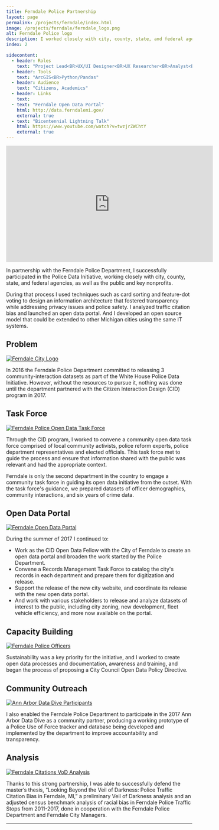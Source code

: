 ```yaml
---
title: Ferndale Police Partnership
layout: page
permalink: /projects/ferndale/index.html
image: /projects/ferndale/ferndale_logo.png
alt: Ferndale Police logo
description: I worked closely with city, county, state, and federal agencies, as well as the public and key nonprofits on the Police Data Initiative.
index: 2

sidecontent:
  - header: Roles
    text: "Project Lead<BR>UX/UI Designer<BR>UX Researcher<BR>Analyst<BR>Information Architect<BR>Copywriter"
  - header: Tools
    text: "ArcGIS<BR>Python/Pandas"   
  - header: Audience
    text: "Citizens, Academics"
  - header: Links
    text: 
  - text: "Ferndale Open Data Portal"
    html: http://data.ferndalemi.gov/
    external: true
  - text: "Bicentennial Lightning Talk"
    html: https://www.youtube.com/watch?v=twzjrZWChtY
    external: true
---
```


<iframe width="560" height="315" src="https://www.youtube.com/embed/twzjrZWChtY" frameborder="0" allow="accelerometer; autoplay; encrypted-media; gyroscope; picture-in-picture" allowfullscreen></iframe>

In partnership with the Ferndale Police Department, I successfully participated in the Police Data Initiative, working closely with city, county, state, and federal agencies, as well as the public and key nonprofits. 

During that process I used techniques such as card sorting and feature-dot voting to design an information architecture that fostered transparency while addressing privacy issues and police safety. I analyzed traffic citation bias and launched an open data portal. And I developed an open source model that could be extended to other Michigan cities using the same IT systems.

## Problem

[![Ferndale City Logo](/projects/ferndale/ferndale_logo_original.png "Ferndale City Logo")](/projects/ferndale/ferndale_logo_original.png)

In 2016 the Ferndale Police Department committed to releasing 3 community-interaction datasets as part of the White House Police Data Initiative. However, without the resources to pursue it, nothing was done until the department partnered with the Citizen Interaction Design (CID) program in 2017.

## Task Force

[![Ferndale Police Open Data Task Force](/projects/ferndale/ferndale_taskforce_original.jpg "Ferndale Police Open Data Task Force")](/projects/ferndale/ferndale_taskforce_original.jpg)

Through the CID program, I worked to convene a community open data task force comprised of local community activists, police reform experts, police department representatives and elected officials. This task force met to guide the process and ensure that information shared with the public was relevant and had the appropriate context. 

Ferndale is only the second department in the country to engage a community task force in guiding its open data initiative from the outset. With the task force's guidance, we prepared datasets of officer demographics, community interactions, and six years of crime data.

## Open Data Portal

[![Ferndale Open Data Portal](/projects/ferndale/ferndale_portal_original.jpg "Ferndale Open Data Portal")](/projects/ferndale/ferndale_portal_original.jpg)

During the summer of 2017 I continued to:

* Work as the CID Open Data Fellow with the City of Ferndale to create an open data portal and broaden the work started by the Police Department. 
* Convene a Records Management Task Force to catalog the city's records in each department and prepare them for digitization and release. 
* Support the release of the new city website, and coordinate its release with the new open data portal. 
* And work with various stakeholders to release and analyze datasets of interest to the public, including city zoning, new development, fleet vehicle efficiency, and more now available on the portal.

## Capacity Building

[![Ferndale Police Officers](/projects/ferndale/ferndale_capacity_original.jpg "Ferndale Police Officers")](/projects/ferndale/ferndale_capacity_original.jpg)

Sustainability was a key priority for the initiative, and I worked to create open data processes and documentation, awareness and training, and began the process of proposing a City Council Open Data Policy Directive.

## Community Outreach

[![Ann Arbor Data Dive Participants](/projects/ferndale/ferndale_community_original.jpg "Ann Arbor Data Dive Participants")](/projects/ferndale/ferndale_community_original.jpg)

I also enabled the Ferndale Police Department to participate in the 2017 Ann Arbor Data Dive as a community partner, producing a working prototype of a Police Use of Force tracker and database being developed and implemented by the department to improve accountability and transparency.

## Analysis

[![Ferndale Citations VoD Analysis](/projects/ferndale/ferndale_analysis_original.png "Ferndale Citations VoD Analysis")](/projects/ferndale/ferndale_analysis_original.png)

Thanks to this strong partnership, I was able to successfully defend the master’s thesis, “Looking Beyond the Veil of Darkness: Police Traffic Citation Bias in Ferndale, MI,” a preliminary Veil of Darkness analysis and an adjusted census benchmark analysis of racial bias in Ferndale Police Traffic Stops from 2011-2017, done in cooperation with the Ferndale Police Department and Ferndale City Managers.

<hr>
